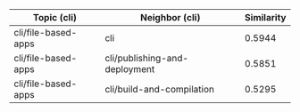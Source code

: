 | Topic (cli) | Neighbor (cli) | Similarity |
|-------------|-------------------|------------|
| cli/file-based-apps | cli | 0.5944 |
| cli/file-based-apps | cli/publishing-and-deployment | 0.5851 |
| cli/file-based-apps | cli/build-and-compilation | 0.5295 |
